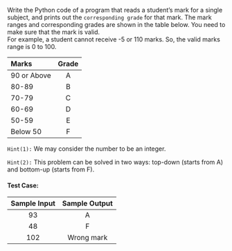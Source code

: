 Write the Python code of a program that reads a student’s mark for a single subject, and prints out the `corresponding grade` for that mark. The mark ranges and corresponding grades are shown in the table below. You need to make sure that the mark is valid.<br>
For example, a student cannot receive -5 or 110 marks. So, the valid marks range is 0 to 100.

| Marks       | Grade |
| :---------- | :---: |
| 90 or Above |   A   |
| 80-89       |   B   |
| 70-79       |   C   |
| 60-69       |   D   |
| 50-59       |   E   |
| Below 50    |   F   |

`Hint(1):` We may consider the number to be an integer.

`Hint(2):` This problem can be solved in two ways: top-down (starts from A) and bottom-up (starts from F).

#### Test Case:

| Sample Input | Sample Output |
| :----------: | :-----------: |
|      93      |       A       |
|      48      |       F       |
|     102      |  Wrong mark   |
